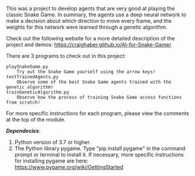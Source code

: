 This was a project to develop agents that are very good at playing the classic Snake Game. In summary,
the agents use a deep neural network to make a decision about which direction to move every frame, and
the weights for this network were learned through a genetic algorithm.

Check out the following website for a more detailed description of the project and demos:
https://craighaber.github.io/AI-for-Snake-Game/

There are 3 programs to check out in this project:
	
	playSnakeGame.py
		Try out the Snake Game yourself using the arrow keys!
	testTrainedAgents.py
		Observe some of the best Snake Game agents trained with the genetic algorithm!
	trainGeneticAlgorithm.py
		Observe how the process of training Snake Game access functions from scratch!

For more specific instructions for each program, please view the comments
at the top of the module.

***Dependecies***:
   1. Python version of 3.7 or higher.
   2. The Python library pygame.
        Type "pip install pygame" in the command prompt or terminal to install it.
        If necessary, more specific instructions for installing pygame are here:
        https://www.pygame.org/wiki/GettingStarted 





